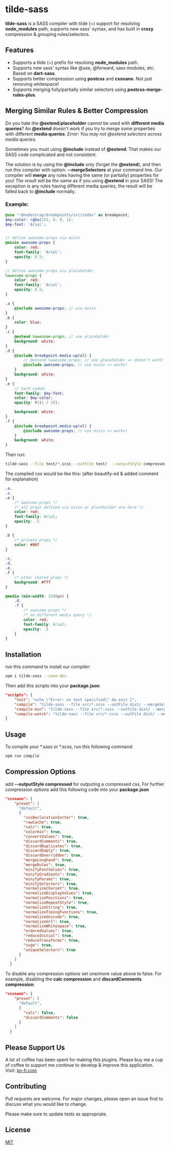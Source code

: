 # tilde-sass

**tilde-sass** is a SASS compiler with tilde (~) support for resolving **node_modules** path,
supports new sass' syntax, and has built in **crazy** compression & grouping rules/selectors.


## Features

* Supports a tilde (~) prefix for resolving **node_modules** path.
* Supports new sass' syntax like @use, @forward, sass modules, etc. Based on **dart-sass**.
* Supports better compression using **postcss** and **cssnano**. Not just removing whitespace!
* Supports merging fully/partially similar selectors using **postcss-merge-rules-plus**.


## Merging Similar Rules & Better Compression

Do you hate the **@extend**/**placeholder** cannot be used with **different media queries**?
An **@extend** doesn't work if you try to merge some properties with different **media queries**.
*Error: You may not @extend selectors across media queries.*

Sometimes you must using **@include** instead of **@extend**.
That makes our SASS code complicated and not consistent.

The solution is by using the **@include** only (forget the **@extend**),
and then run this compiler with option: **--mergeSelectors** at your command line.
Our compiler will **merge** any rules having the same (or partially) properties for you!
*The result will be the same* as if you using **@extend** in your SASS!
The exception is any rules having different media queries,
the result will be falled back to **@include** normally.


### Example:

```scss
@use "~@nodestrap/breakpoints/src/index" as breakpoint;
$my-color: rgba(255, 0, 0, 1);
$my-font: 'Arial';


// define awesome-props via mixin
@mixin awesome-props {
    color: red;
    font-family: 'Arial';
    opacity: 0.5;
}

// define awesome-props via placeholder
%awesome-props {
    color: red;
    font-family: 'Arial';
    opacity: 0.5;
}

.a {
    @include awesome-props; // use mixin
}
.b {
    color: blue;
}
.c {
    @extend %awesome-props; // use placeholder
    background: white;
}
.d {
    @include breakpoint.media-up(xl) {
        // @extend %awesome-props; // use placeholder => doesn't work! => error: You may not @extend selectors across media queries.
        @include awesome-props; // use mixin => works!
    }
    background: white;
}
.e {
    // hard coded:
    font-family: $my-font;
    color: $my-color;
    opacity: #{(1 / 2)};

    background: white;
}
.f {
    @include breakpoint.media-up(xl) {
        @include awesome-props; // use mixin => works!
    }
    background: white;
}
```

Then run:
```sh
tilde-sass --file test/*.scss --outFile test/  --outputStyle compressed --mergeSelectors
```

The compiled css would be like this:
(after beautify-ed & added comment for explanation)

```css
.a,
.c,
.e {
    /* awesome-props */
    /* all props defined via mixin or placeholder are here */
    color: red;
    font-family: Arial;
    opacity: .5
}

.b {
    /* private props */
    color: #00f
}

.c,
.d,
.e,
.f {
    /* other shared props */
    background: #fff
}

@media (min-width: 1200px) {
    .d,
    .f {
        /* awesome-props */
        /* on different media query */
        color: red;
        font-family: Arial;
        opacity: .5
    }
}
```


## Installation

run this command to install our compiler:
```sh
npm i tilde-sass --save-dev
```

Then add this scripts into your **package.json**:
```json
"scripts": {
    "test": "echo \"Error: no test specified\" && exit 1",
    "compile": "tilde-sass --file src/*.scss --outFile dist/ --mergeSelectors",
    "compile-min": "tilde-sass --file src/*.scss --outFile dist/ --mergeSelectors --outputStyle compressed",
    "compile-watch": "tilde-sass --file src/*.scss --outFile dist/ --mergeSelectors --outputStyle compressed --watch"
}
```


## Usage

To compile your *.sass or *.scss, run this following command:
```sh
npm run compile
```


## Compression Options

add **--outputStyle compressed** for outputing a compressed css.
For further compression options add this following code into your **package.json**

```json
"cssnano": {
    "preset": [
      "default",
      {
        "cssDeclarationSorter": true,
        "rawCache": true,
        "calc": true,
        "colormin": true,
        "convertValues": true,
        "discardComments": true,
        "discardDuplicates": true,
        "discardEmpty": true,
        "discardOverridden": true,
        "mergeLonghand": true,
        "mergeRules": true,
        "minifyFontValues": true,
        "minifyGradients": true,
        "minifyParams": true,
        "minifySelectors": true,
        "normalizeCharset": true,
        "normalizeDisplayValues": true,
        "normalizePositions": true,
        "normalizeRepeatStyle": true,
        "normalizeString": true,
        "normalizeTimingFunctions": true,
        "normalizeUnicode": true,
        "normalizeUrl": true,
        "normalizeWhitespace": true,
        "orderedValues": true,
        "reduceInitial": true,
        "reduceTransforms": true,
        "svgo": true,
        "uniqueSelectors": true
      }
    ]
  }
```

To disable any compression options set one/more value above to false.
For example, disabling the **calc compression** and **discardComments compression**:

```json
"cssnano": {
    "preset": [
      "default",
      {
        "calc": false,
        "discardComments": false
      }
    ]
  }
```


## Please Support Us

A lot of coffee has been spent for making this plugins.
Please buy me a cup of coffee to support me continue to develop & improve this application.
Visit: [ko-fi.com](https://ko-fi.com/heymarco)


## Contributing

Pull requests are welcome. For major changes, please open an issue first to discuss what you would like to change.

Please make sure to update tests as appropriate.


## License

[MIT](https://choosealicense.com/licenses/mit/)